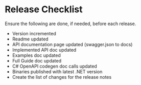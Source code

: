 # Release Checklist

Ensure the following are done, if needed, before each release.

- Version incremented
- Readme updated
- API documentation page updated (swagger.json to docs)
- Implemented API doc updated
- Examples doc updated
- Full Guide doc updated
- C# OpenAPI codegen doc calls updated
- Binaries published with latest .NET version
- Create the list of changes for the release notes

